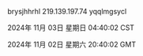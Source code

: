 brysjhhrhl 219.139.197.74 yqqlmgsycl

2024年 11月 03日 星期日 04:40:02 CST

2024年 11月 02日 星期六 20:40:02 GMT
